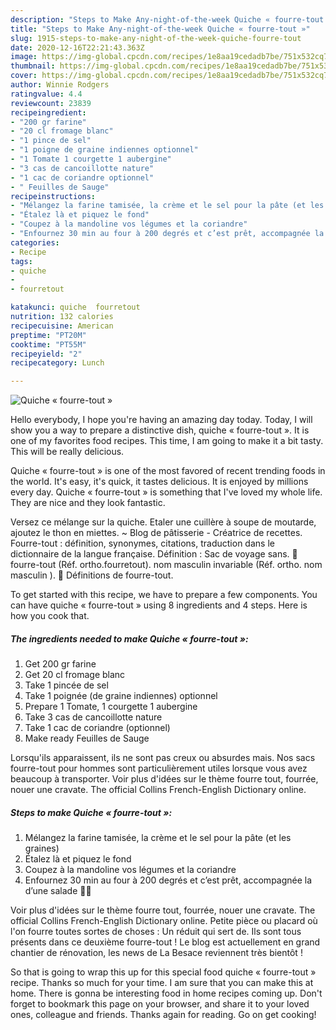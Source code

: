 ```yaml
---
description: "Steps to Make Any-night-of-the-week Quiche « fourre-tout »"
title: "Steps to Make Any-night-of-the-week Quiche « fourre-tout »"
slug: 1915-steps-to-make-any-night-of-the-week-quiche-fourre-tout
date: 2020-12-16T22:21:43.363Z
image: https://img-global.cpcdn.com/recipes/1e8aa19cedadb7be/751x532cq70/quiche-fourre-tout-photo-principale-de-la-recette.jpg
thumbnail: https://img-global.cpcdn.com/recipes/1e8aa19cedadb7be/751x532cq70/quiche-fourre-tout-photo-principale-de-la-recette.jpg
cover: https://img-global.cpcdn.com/recipes/1e8aa19cedadb7be/751x532cq70/quiche-fourre-tout-photo-principale-de-la-recette.jpg
author: Winnie Rodgers
ratingvalue: 4.4
reviewcount: 23839
recipeingredient:
- "200 gr farine"
- "20 cl fromage blanc"
- "1 pince de sel"
- "1 poigne de graine indiennes optionnel"
- "1 Tomate 1 courgette 1 aubergine"
- "3 cas de cancoillotte nature"
- "1 cac de coriandre optionnel"
- " Feuilles de Sauge"
recipeinstructions:
- "Mélangez la farine tamisée, la crème et le sel pour la pâte (et les graines)"
- "Étalez là et piquez le fond"
- "Coupez à la mandoline vos légumes et la coriandre"
- "Enfournez 30 min au four à 200 degrés et c’est prêt, accompagnée la d’une salade 👌🏼"
categories:
- Recipe
tags:
- quiche
- 
- fourretout

katakunci: quiche  fourretout 
nutrition: 132 calories
recipecuisine: American
preptime: "PT20M"
cooktime: "PT55M"
recipeyield: "2"
recipecategory: Lunch

---
```



![Quiche « fourre-tout »](https://img-global.cpcdn.com/recipes/1e8aa19cedadb7be/751x532cq70/quiche-fourre-tout-photo-principale-de-la-recette.jpg)

Hello everybody, I hope you're having an amazing day today. Today, I will show you a way to prepare a distinctive dish, quiche « fourre-tout ». It is one of my favorites food recipes. This time, I am going to make it a bit tasty. This will be really delicious.

Quiche « fourre-tout » is one of the most favored of recent trending foods in the world. It's easy, it's quick, it tastes delicious. It is enjoyed by millions every day. Quiche « fourre-tout » is something that I've loved my whole life. They are nice and they look fantastic.

Versez ce mélange sur la quiche. Etaler une cuillère à soupe de moutarde, ajoutez le thon en miettes. ~ Blog de pâtisserie - Créatrice de recettes. Fourre-tout : définition, synonymes, citations, traduction dans le dictionnaire de la langue française. Définition : Sac de voyage sans.  fourre-tout (Réf. ortho.fourretout). nom masculin invariable (Réf. ortho. nom masculin ).  Définitions de fourre-tout.


To get started with this recipe, we have to prepare a few components. You can have quiche « fourre-tout » using 8 ingredients and 4 steps. Here is how you cook that.

<!--inarticleads1-->

##### The ingredients needed to make Quiche « fourre-tout »:

1. Get 200 gr farine
1. Get 20 cl fromage blanc
1. Take 1 pincée de sel
1. Take 1 poignée (de graine indiennes) optionnel
1. Prepare 1 Tomate, 1 courgette 1 aubergine
1. Take 3 cas de cancoillotte nature
1. Take 1 cac de coriandre (optionnel)
1. Make ready  Feuilles de Sauge


Lorsqu&#39;ils apparaissent, ils ne sont pas creux ou absurdes mais. Nos sacs fourre-tout pour hommes sont particulièrement utiles lorsque vous avez beaucoup à transporter. Voir plus d&#39;idées sur le thème fourre tout, fourrée, nouer une cravate. The official Collins French-English Dictionary online. 

<!--inarticleads2-->

##### Steps to make Quiche « fourre-tout »:

1. Mélangez la farine tamisée, la crème et le sel pour la pâte (et les graines)
1. Étalez là et piquez le fond
1. Coupez à la mandoline vos légumes et la coriandre
1. Enfournez 30 min au four à 200 degrés et c’est prêt, accompagnée la d’une salade 👌🏼


Voir plus d&#39;idées sur le thème fourre tout, fourrée, nouer une cravate. The official Collins French-English Dictionary online. Petite pièce ou placard où l&#39;on fourre toutes sortes de choses : Un réduit qui sert de. Ils sont tous présents dans ce deuxième fourre-tout ! Le blog est actuellement en grand chantier de rénovation, les news de La Besace reviennent très bientôt ! 

So that is going to wrap this up for this special food quiche « fourre-tout » recipe. Thanks so much for your time. I am sure that you can make this at home. There is gonna be interesting food in home recipes coming up. Don't forget to bookmark this page on your browser, and share it to your loved ones, colleague and friends. Thanks again for reading. Go on get cooking!
